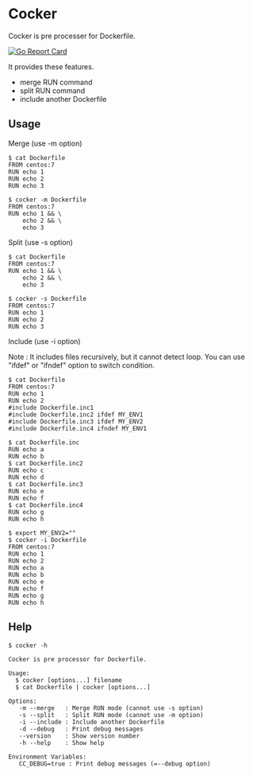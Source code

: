 # Cocker

Cocker is pre processer for Dockerfile.

[![Go Report Card](https://goreportcard.com/badge/github.com/t-matsuo/cocker)](https://goreportcard.com/report/github.com/t-matsuo/cocker)

It provides these features.

* merge RUN command 
* split RUN command
* include another Dockerfile

## Usage

Merge (use -m option)

```
$ cat Dockerfile
FROM centos:7
RUN echo 1
RUN echo 2
RUN echo 3
```
```
$ cocker -m Dockerfile
FROM centos:7
RUN echo 1 && \
    echo 2 && \
    echo 3
```

Split (use -s option)

```
$ cat Dockerfile
FROM centos:7
RUN echo 1 && \
    echo 2 && \
    echo 3
```
```
$ cocker -s Dockerfile
FROM centos:7
RUN echo 1
RUN echo 2
RUN echo 3
```

Include (use -i option) 

Note : It includes files recursively, but it cannot detect loop. You can use "ifdef" or "ifndef" option to switch condition.

```
$ cat Dockerfile
FROM centos:7
RUN echo 1
RUN echo 2
#include Dockerfile.inc1
#include Dockerfile.inc2 ifdef MY_ENV1
#include Dockerfile.inc3 ifdef MY_ENV2
#include Dockerfile.inc4 ifndef MY_ENV1
```
```
$ cat Dockerfile.inc 
RUN echo a
RUN echo b
$ cat Dockerfile.inc2
RUN echo c
RUN echo d
$ cat Dockerfile.inc3
RUN echo e
RUN echo f
$ cat Dockerfile.inc4
RUN echo g
RUN echo h
```
```
$ export MY_ENV2=""
$ cocker -i Dockerfile
FROM centos:7
RUN echo 1
RUN echo 2
RUN echo a
RUN echo b
RUN echo e
RUN echo f
RUN echo g
RUN echo h
```

## Help

```
$ cocker -h

Cocker is pre processor for Dockerfile.

Usage:
  $ cocker [options...] filename
  $ cat Dockerfile | cocker [options...]

Options:
   -m --merge   : Merge RUN mode (cannot use -s option)
   -s --split   : Split RUN mode (cannot use -m option)
   -i --include : Include another Dockerfile
   -d --debug   : Print debug messages
   --version    : Show version number
   -h --help    : Show help

Environment Variables:
   CC_DEBUG=true : Print debug messages (=--debug option)

```
